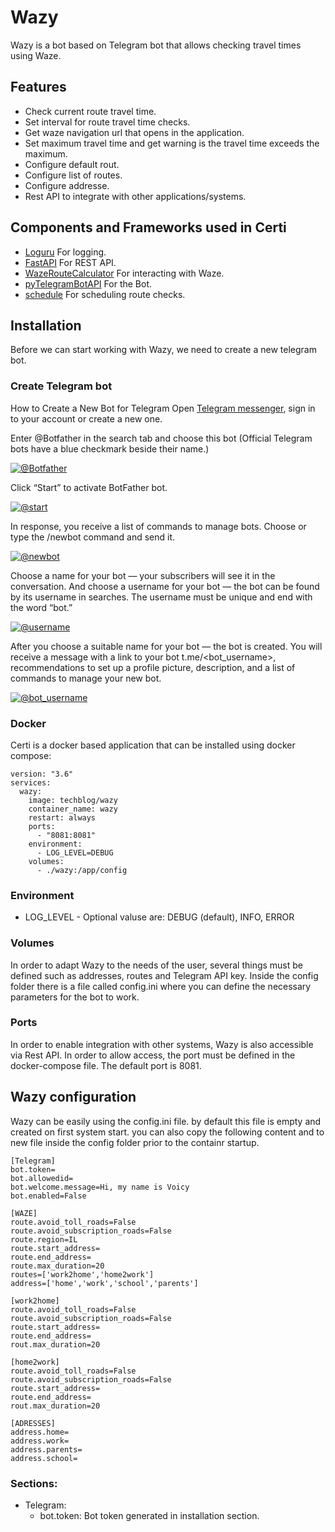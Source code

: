 # Wazy
Wazy is a bot based on Telegram bot that allows checking travel times using Waze.


## Features
- Check current route travel time.
- Set interval for route travel time checks.
- Get waze navigation url that opens in the application.
- Set maximum travel time and get warning is the travel time exceeds the maximum.
- Configure default rout.
- Configure list of routes.
- Configure addresse.
- Rest API to integrate with other applications/systems.


## Components and Frameworks used in Certi
* [Loguru](https://pypi.org/project/loguru/) For logging.
* [FastAPI](https://github.com/tiangolo/fastapi) For REST API.
* [WazeRouteCalculator](https://github.com/kovacsbalu/WazeRouteCalculator) For interacting with Waze.
* [pyTelegramBotAPI](https://pypi.org/project/pyTelegramBotAPI/) For the Bot.
* [schedule](https://pypi.org/project/schedule/) For scheduling route checks.


## Installation
Before we can start working with Wazy, we need to create a new telegram bot. 

### Create Telegram bot
How to Create a New Bot for Telegram
Open [Telegram messenger](https://web.telegram.org/), sign in to your account or create a new one.

 Enter @Botfather in the search tab and choose this bot (Official Telegram bots have a blue checkmark beside their name.)

[![@Botfather](https://github.com/t0mer/voicy/blob/main/screenshots/scr1-min.png?raw=true "@Botfather")](https://github.com/t0mer/voicy/blob/main/screenshots/scr1-min.png?raw=true "@Botfather")

Click “Start” to activate BotFather bot.

[![@start](https://github.com/t0mer/voicy/blob/main/screenshots/scr2-min.png?raw=true "@start")](https://github.com/t0mer/voicy/blob/main/screenshots/scr1-min.png?raw=true "@start")

In response, you receive a list of commands to manage bots.
Choose or type the /newbot command and send it.

[![@newbot](https://github.com/t0mer/voicy/blob/main/screenshots/scr3-min.png?raw=true "@newbot")](https://github.com/t0mer/voicy/blob/main/screenshots/scr3-min.png?raw=true "@newbot")


Choose a name for your bot — your subscribers will see it in the conversation. And choose a username for your bot — the bot can be found by its username in searches. The username must be unique and end with the word “bot.”

[![@username](https://github.com/t0mer/voicy/blob/main/screenshots/scr4-min.png?raw=true "@username")](https://github.com/t0mer/voicy/blob/main/screenshots/scr4-min.png?raw=true "@username")


After you choose a suitable name for your bot — the bot is created. You will receive a message with a link to your bot t.me/<bot_username>, recommendations to set up a profile picture, description, and a list of commands to manage your new bot.

[![@bot_username](https://github.com/t0mer/voicy/blob/main/screenshots/scr5-min.png?raw=true "@bot_username")](https://github.com/t0mer/voicy/blob/main/screenshots/scr5-min.png?raw=true "@bot_username")



### Docker

Certi is a docker based application that can be installed using docker compose:
```
version: "3.6"
services:
  wazy:
    image: techblog/wazy
    container_name: wazy
    restart: always
    ports:
      - "8081:8081"
    environment:
      - LOG_LEVEL=DEBUG
    volumes:
      - ./wazy:/app/config
```

### Environment
* LOG_LEVEL - Optional valuse are: DEBUG (default), INFO, ERROR

### Volumes
In order to adapt Wazy to the needs of the user, several things must be defined such as addresses, routes and Telegram API key. Inside the config folder there is a file called config.ini where you can define the necessary parameters for the bot to work.

### Ports
In order to enable integration with other systems, Wazy is also accessible via Rest API. In order to allow access, the port must be defined in the docker-compose file. The default port is 8081.


## Wazy configuration
Wazy can be easily using the config.ini file. by default this file is empty and created on first system start. you can also copy the following content and to new file inside the config folder prior to the containr startup.

```
[Telegram]
bot.token=
bot.allowedid=
bot.welcome.message=Hi, my name is Voicy
bot.enabled=False

[WAZE]
route.avoid_toll_roads=False
route.avoid_subscription_roads=False
route.region=IL
route.start_address=
route.end_address=
route.max_duration=20
routes=['work2home','home2work']
address=['home','work','school','parents']

[work2home]
route.avoid_toll_roads=False
route.avoid_subscription_roads=False
route.start_address=
route.end_address=
rout.max_duration=20

[home2work]
route.avoid_toll_roads=False
route.avoid_subscription_roads=False
route.start_address=
route.end_address=
rout.max_duration=20

[ADRESSES]
address.home=
address.work=
address.parents=
address.school=
```

### Sections:
* Telegram:
    * bot.token: Bot token generated in installation section.


